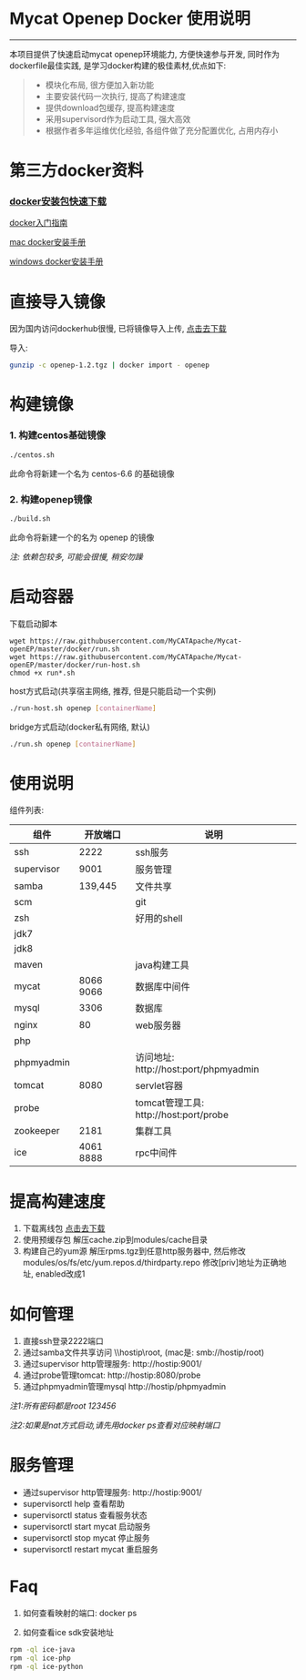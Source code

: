 # Mycat Openep Docker 使用说明

------

本项目提供了快速启动mycat openep环境能力, 方便快速参与开发, 同时作为dockerfile最佳实践, 是学习docker构建的极佳素材,优点如下:

> * 模块化布局, 很方便加入新功能
> * 主要安装代码一次执行, 提高了构建速度
> * 提供download包缓存, 提高构建速度
> * 采用supervisord作为启动工具, 强大高效
> * 根据作者多年运维优化经验, 各组件做了充分配置优化, 占用内存小

# 第三方docker资料

### [docker安装包快速下载](http://pan.baidu.com/s/1dDew2m1)

[docker入门指南][1]

[mac docker安装手册][2]

[windows docker安装手册][3]


# 直接导入镜像

因为国内访问dockerhub很慢, 已将镜像导入上传, [点击去下载](http://pan.baidu.com/s/1dDew2m1)

导入:
```bash
gunzip -c openep-1.2.tgz | docker import - openep
```

# 构建镜像

### 1. 构建centos基础镜像

```bash
./centos.sh
```
此命令将新建一个名为 centos-6.6 的基础镜像

### 2. 构建openep镜像

```bash
./build.sh
```
此命令将新建一个的名为 openep 的镜像

*注: 依赖包较多, 可能会很慢, 稍安勿躁*

# 启动容器

下载启动脚本
```
wget https://raw.githubusercontent.com/MyCATApache/Mycat-openEP/master/docker/run.sh
wget https://raw.githubusercontent.com/MyCATApache/Mycat-openEP/master/docker/run-host.sh
chmod +x run*.sh
```

host方式启动(共享宿主网络, 推荐, 但是只能启动一个实例)
```bash
./run-host.sh openep [containerName]
```

bridge方式启动(docker私有网络, 默认)
```bash
./run.sh openep [containerName]
```

# 使用说明

组件列表:

| 组件         |  开放端口  | 说明                                   |
| ----         | -----      | ----                                   |
| ssh          | 2222       | ssh服务                                |
| supervisor   | 9001       | 服务管理                               |
| samba        | 139,445    | 文件共享                               |
| scm          |            | git                                    |
| zsh          |            | 好用的shell                            |
| jdk7         |            |                                        |
| jdk8         |            |                                        |
| maven        |            | java构建工具                           |
| mycat        | 8066 9066  | 数据库中间件                           |
| mysql        | 3306       | 数据库                                 |
| nginx        | 80         | web服务器                              |
| php          |            |                                        |
| phpmyadmin   |            | 访问地址: http://host:port/phpmyadmin  |
| tomcat       | 8080       | servlet容器                            |
| probe        |            | tomcat管理工具: http://host:port/probe |
| zookeeper    | 2181       | 集群工具                               |
| ice          | 4061 8888  | rpc中间件                              |

# 提高构建速度

1. 下载离线包 
[点击去下载](http://pan.baidu.com/s/1dDew2m1)
2. 使用预缓存包
解压cache.zip到modules/cache目录
3. 构建自己的yum源
解压rpms.tgz到任意http服务器中, 然后修改 modules/os/fs/etc/yum.repos.d/thirdparty.repo 修改[priv]地址为正确地址, enabled改成1
 
# 如何管理

1. 直接ssh登录2222端口 
2. 通过samba文件共享访问 \\\\hostip\root, (mac是: smb://hostip/root)
3. 通过supervisor http管理服务: http://hostip:9001/
4. 通过probe管理tomcat: http://hostip:8080/probe
5. 通过phpmyadmin管理mysql http://hostip/phpmyadmin

*注1:所有密码都是root 123456*

*注2:如果是nat方式启动,请先用docker ps查看对应映射端口*

# 服务管理

 - 通过supervisor http管理服务: http://hostip:9001/
 - supervisorctl help
  查看帮助
 - supervisorctl status
  查看服务状态
 - supervisorctl start mycat
  启动服务
 - supervisorctl stop mycat
  停止服务
 - supervisorctl restart mycat
  重启服务

# Faq

1. 如何查看映射的端口:
docker ps

2. 如何查看ice sdk安装地址
```bash
rpm -ql ice-java
rpm -ql ice-php
rpm -ql ice-python
```

[1]: http://www.widuu.com/chinese_docker/
[2]: http://www.widuu.com/chinese_docker/installation/macos.html
[3]: http://www.widuu.com/chinese_docker/installation/windows.html
